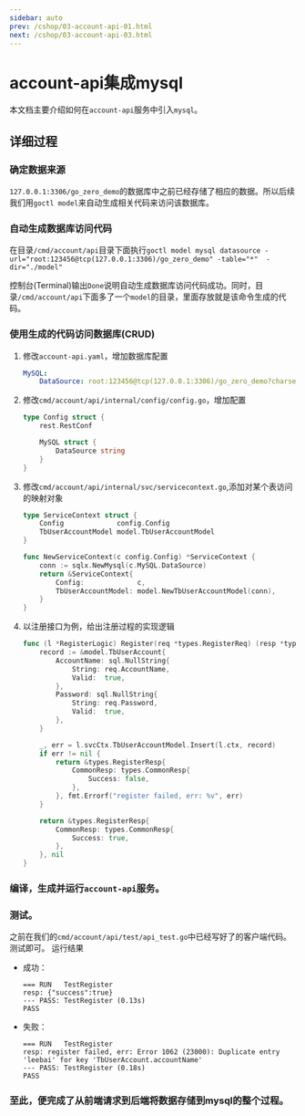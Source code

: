 ```yaml
---
sidebar: auto
prev: /cshop/03-account-api-01.html
next: /cshop/03-account-api-03.html
---
```

# account-api集成mysql
本文档主要介绍如何在`account-api`服务中引入`mysql`。

## 详细过程
### 确定数据来源
`127.0.0.1:3306/go_zero_demo`的数据库中之前已经存储了相应的数据。所以后续我们用`goctl model`来自动生成相关代码来访问该数据库。

### 自动生成数据库访问代码
在目录`/cmd/account/api`目录下面执行`goctl model mysql datasource -url="root:123456@tcp(127.0.0.1:3306)/go_zero_demo" -table="*"  -dir="./model"`

控制台(Terminal)输出`Done`说明自动生成数据库访问代码成功。同时，目录`/cmd/account/api`下面多了一个`model`的目录，里面存放就是该命令生成的代码。

### 使用生成的代码访问数据库(CRUD)
1. 修改`account-api.yaml`，增加数据库配置
    ```yaml
    MySQL:
        DataSource: root:123456@tcp(127.0.0.1:3306)/go_zero_demo?charset=utf8mb4&parseTime=true
    ```
2. 修改`cmd/account/api/internal/config/config.go`，增加配置
    ```go
    type Config struct {
        rest.RestConf

        MySQL struct {
            DataSource string
        }
    }
    ```
3. 修改`cmd/account/api/internal/svc/servicecontext.go`,添加对某个表访问的映射对象
    ```go
    type ServiceContext struct {
        Config             config.Config
        TbUserAccountModel model.TbUserAccountModel
    }

    func NewServiceContext(c config.Config) *ServiceContext {
        conn := sqlx.NewMysql(c.MySQL.DataSource)
        return &ServiceContext{
            Config:             c,
            TbUserAccountModel: model.NewTbUserAccountModel(conn),
        }
    }
    ```
4. 以注册接口为例，给出注册过程的实现逻辑
    ```go
    func (l *RegisterLogic) Register(req *types.RegisterReq) (resp *types.RegisterResp, err error) {
        record := &model.TbUserAccount{
            AccountName: sql.NullString{
                String: req.AccountName,
                Valid:  true,
            },
            Password: sql.NullString{
                String: req.Password,
                Valid:  true,
            },
        }

        _, err = l.svcCtx.TbUserAccountModel.Insert(l.ctx, record)
        if err != nil {
            return &types.RegisterResp{
                CommonResp: types.CommonResp{
                    Success: false,
                },
            }, fmt.Errorf("register failed, err: %v", err)
        }

        return &types.RegisterResp{
            CommonResp: types.CommonResp{
                Success: true,
            },
        }, nil
    }
    ```
### 编译，生成并运行`account-api`服务。
### 测试。
之前在我们的`cmd/account/api/test/api_test.go`中已经写好了的客户端代码。测试即可。
运行结果
* 成功：
    ```log
    === RUN   TestRegister
    resp: {"success":true}
    --- PASS: TestRegister (0.13s)
    PASS
    ```

* 失败：
    ```log
    === RUN   TestRegister
    resp: register failed, err: Error 1062 (23000): Duplicate entry 'leebai' for key 'TbUserAccount.accountName'
    --- PASS: TestRegister (0.18s)
    PASS
    ```
### 至此，便完成了从前端请求到后端将数据存储到mysql的整个过程。